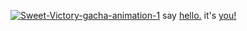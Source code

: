 <a href='https://postimg.cc/YLWFdTBj' target='_blank'><img src='https://i.postimg.cc/YLWFdTBj/Sweet-Victory-gacha-animation-1.gif' border='0' alt='Sweet-Victory-gacha-animation-1'/></a> say <a href="https://rentry.co/gwoddess">hello.</a> it's <a href="https://open.spotify.com/track/6U7YaQrDz6GyxcgHotcfoM?si=29040e37f0f8445e">you!</a>
